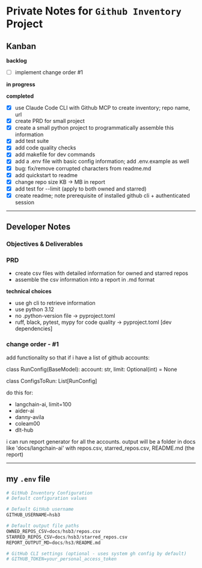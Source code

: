 # Private Notes for `Github Inventory` Project

## Kanban

**backlog**
- [ ] implement change order #1

**in progress**

**completed**
- [x] use Claude Code CLI with Github MCP to create inventory; repo name, url
- [x] create PRD for small project
- [x] create a small python project to programmatically assemble this information
- [x] add test suite
- [x] add code quality checks
- [x] add makefile for dev commands
- [x] add a .env file with basic config information; add .env.example as well
- [x] bug: fix/remove corrupted characters from readme.md
- [x] add quickstart to readme
- [x] change repo size KB -> MB in report
- [x] add test for --limit (apply to both owned and starred)
- [x] create readme; note prerequisite of installed github cli + authenticated session

---

## Developer Notes

### Objectives & Deliverables

### PRD
- create csv files with detailed information for owned and starred repos
- assemble the csv information into a report in .md format

**technical choices**
- use gh cli to retrieve information
- use python 3.12
- no .python-version file -> pyproject.toml
- ruff, black, pytest, mypy for code quality -> pyproject.toml [dev dependencies]

### change order - #1

add functionality so that if i have a list of github accounts:

class RunConfig(BaseModel):
    account: str,
    limit: Optional(int) = None

class ConfigsToRun:
    List[RunConfig]

do this for:
- langchain-ai, limit=100
- aider-ai
- danny-avila
- coleam00
- dlt-hub

i can run report generator for all the accounts.
output will be a folder in docs like 'docs/langchain-ai'
with repos.csv, starred_repos.csv, README.md (the report)



---
## my `.env` file
```python
# GitHub Inventory Configuration
# Default configuration values

# Default GitHub username
GITHUB_USERNAME=hsb3

# Default output file paths
OWNED_REPOS_CSV=docs/hsb3/repos.csv
STARRED_REPOS_CSV=docs/hsb3/starred_repos.csv
REPORT_OUTPUT_MD=docs/hs3/README.md

# GitHub CLI settings (optional - uses system gh config by default)
# GITHUB_TOKEN=your_personal_access_token
```
